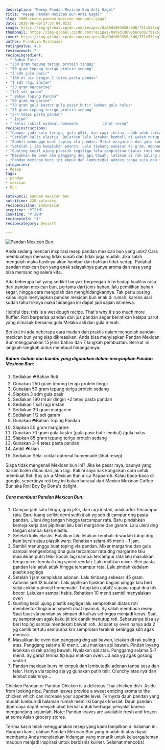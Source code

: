 ```yaml
---
description: "Resep Pandan Mexican Bun Anti Gagal"
title: "Resep Pandan Mexican Bun Anti Gagal"
slug: 2066-resep-pandan-mexican-bun-anti-gagal
date: 2020-06-06T17:37:04.923Z
image: https://img-global.cpcdn.com/recipes/8a09d1069858c8d0/751x532cq70/pandan-mexican-bun-foto-resep-utama.jpg
thumbnail: https://img-global.cpcdn.com/recipes/8a09d1069858c8d0/751x532cq70/pandan-mexican-bun-foto-resep-utama.jpg
cover: https://img-global.cpcdn.com/recipes/8a09d1069858c8d0/751x532cq70/pandan-mexican-bun-foto-resep-utama.jpg
author: Franklin Maldonado
ratingvalue: 4.6
reviewcount: 7
recipeingredient:
- " Bahan Roti"
- "250 gram tepung terigu protein tinggi"
- "50 gram tepung terigu protein sedang"
- "3 sdm gula pasir"
- "180 ml air dingin 2 tetes pasta pandan"
- "1 sdt ragi instan"
- "30 gram margarine"
- "1/2 sdt garam"
- " Bahan Toping Pandan"
- "50 gram margarine"
- "70 gram gula kastor gula pasir butir lembut gula halus"
- "85 gram tepung terigu protein sedang"
- "3-4 tetes pasta pandan"
- " Isian"
- " Selai coklat oatmeal homemade           lihat resep"
recipeinstructions:
- "Campur jadi satu terigu, gula pSir, dan ragi instan, aduk aduk tercampur rata. Baru tuang sefikit demi sedikit air yg sdh di campur dng pasta pandan. Uleni dng tangan hingga tercampur rata. Baru pindahkan kemeja kerja dan pipihkan lalu beri margarine dan garam. Lalu uleni dng tangan sampai kalis elastis."
- "Setelah kalis elastis. Bulatkan lalu letakan kembali di wadah tutup dng kain bersih atau plastik warp. Rehatkan selam 45 menit - 1 jam."
- "Sambil menunggu buat toping vla pandan. Mixer margarine dan gula sampai mengembnag dna gula tercampur rata dng margarine lalu masukkan putih telur kocok lagi sampai tercampur rata lalu masukkan terigu mixer kembali dng speed rendah. Lalu matikan mixer. Beri pasta pandan lalu aduk aduk hingga tercampur rata. Lalu pindah kedalam plastik segitiga"
- "Setelah 1 jam kempiskan adonan. Lalu timbang sebesar 45 gram. Adonan jadi 12 bulatan. Lalu pipihkan tipiskan bagian pinggir lalu beri selai coklat oatmeal homemade. Tutup lalu cubit2 supaya rapat dna tdk bocor. Lakukan sampai habis. Rehatkan 10 menit sambil menyalakan oven"
- "Gunting kecil ujung plastik segitiga lalu semprotkan diatas roti membentuk lingkaran seperti obat nyamuk. Sy salah membaca resep. Saat buat vla pandan sy simpan di kulkas sehingga menjadi keras. Saat sy semprotkan agak kaku jd tdk cantik menutup roti. Seharusnya bisa sy beri toping sampai mendekati bawah roti. Jd saat sy oven hanya ada 2 yg cantik tertutu sempurna krn semprotan terakhir sehingga sdh agak mencair."
- "Masukkan ke oven dan panggang dng api bawah, letakan di rak paling atas. Panggang selama 10 menit. Lalu matikan api bawah. Pindah loyang letakkan di rak paling bawah. Nyalakan api atas. Panggamg selama 5-7 menit. Sy gara2 terima tlp lupa matikan oven. Jd ada yg agak gosong sedikit."
- "Pandan mexican buns ini empuk dan lembutedki adonan tanpa susu dan telur. Hanya vla toping aja yg gunakan putih telir. Crunchy atas nya dan lembut dalamnya..."
categories:
- Resep
tags:
- pandan
- mexican
- bun

katakunci: pandan mexican bun 
nutrition: 228 calories
recipecuisine: Indonesian
preptime: "PT21M"
cooktime: "PT38M"
recipeyield: "1"
recipecategory: Dessert

---
```



![Pandan Mexican Bun](https://img-global.cpcdn.com/recipes/8a09d1069858c8d0/751x532cq70/pandan-mexican-bun-foto-resep-utama.jpg)

Anda sedang mencari inspirasi resep pandan mexican bun yang unik? Cara membuatnya memang tidak susah dan tidak juga mudah. Jika salah mengolah maka hasilnya akan hambar dan bahkan tidak sedap. Padahal pandan mexican bun yang enak selayaknya punya aroma dan rasa yang bisa memancing selera kita.

Ada beberapa hal yang sedikit banyak berpengaruh terhadap kualitas rasa dari pandan mexican bun, pertama dari jenis bahan, lalu pemilihan bahan segar, hingga cara mengolah dan menghidangkannya. Tak perlu pusing kalau ingin menyiapkan pandan mexican bun enak di rumah, karena asal sudah tahu triknya maka hidangan ini dapat jadi sajian istimewa.

Helpful tips: this is a wet dough recipe. That&#39;s why it&#39;s so much more fluffier. Roti berperisa pandan dari jus pandan segar berintikan kelapa parut yang dimasak bersama gula Melaka asli dan gula merah.


Berikut ini ada beberapa cara mudah dan praktis dalam mengolah pandan mexican bun yang siap dikreasikan. Anda bisa menyiapkan Pandan Mexican Bun menggunakan 15 jenis bahan dan 7 langkah pembuatan. Berikut ini langkah-langkah untuk membuat hidangannya.

<!--inarticleads1-->

##### Bahan-bahan dan bumbu yang digunakan dalam menyiapkan Pandan Mexican Bun:

1. Sediakan  ☘️Bahan Roti
1. Gunakan 250 gram tepung terigu protein tinggi
1. Gunakan 50 gram tepung terigu protein sedang
1. Siapkan 3 sdm gula pasir
1. Sediakan 180 ml air dingin +2 tetes pasta pandan
1. Sediakan 1 sdt ragi instan
1. Sediakan 30 gram margarine
1. Sediakan 1/2 sdt garam
1. Gunakan  ☘️Bahan Toping Pandan
1. Siapkan 50 gram margarine
1. Gunakan 70 gram gula kastor (gula pasir butir lembut) /gula halus
1. Siapkan 85 gram tepung terigu protein sedang
1. Gunakan 3-4 tetes pasta pandan
1. Ambil  ☘️Isian
1. Sediakan  Selai coklat oatmeal homemade           (lihat resep)


Siapa tidak mengenali Mexican bun ini? Jika ke pasar raya, baunya yang harum boleh dibau dari jauh lagi. Kali ni saya nak kongsikan cara untuk membuat Roti Boy a.k.a Mexican Bun a.k.a Papparoti. Kalau baca-baca di google, sepertinya roti boy ini bukan berasal dari Mexico Mexican Coffee Bun aka Roti Boy By Dona&#39;s delight. 

<!--inarticleads2-->

##### Cara membuat Pandan Mexican Bun:

1. Campur jadi satu terigu, gula pSir, dan ragi instan, aduk aduk tercampur rata. Baru tuang sefikit demi sedikit air yg sdh di campur dng pasta pandan. Uleni dng tangan hingga tercampur rata. Baru pindahkan kemeja kerja dan pipihkan lalu beri margarine dan garam. Lalu uleni dng tangan sampai kalis elastis.
1. Setelah kalis elastis. Bulatkan lalu letakan kembali di wadah tutup dng kain bersih atau plastik warp. Rehatkan selam 45 menit - 1 jam.
1. Sambil menunggu buat toping vla pandan. Mixer margarine dan gula sampai mengembnag dna gula tercampur rata dng margarine lalu masukkan putih telur kocok lagi sampai tercampur rata lalu masukkan terigu mixer kembali dng speed rendah. Lalu matikan mixer. Beri pasta pandan lalu aduk aduk hingga tercampur rata. Lalu pindah kedalam plastik segitiga
1. Setelah 1 jam kempiskan adonan. Lalu timbang sebesar 45 gram. Adonan jadi 12 bulatan. Lalu pipihkan tipiskan bagian pinggir lalu beri selai coklat oatmeal homemade. Tutup lalu cubit2 supaya rapat dna tdk bocor. Lakukan sampai habis. Rehatkan 10 menit sambil menyalakan oven
1. Gunting kecil ujung plastik segitiga lalu semprotkan diatas roti membentuk lingkaran seperti obat nyamuk. Sy salah membaca resep. Saat buat vla pandan sy simpan di kulkas sehingga menjadi keras. Saat sy semprotkan agak kaku jd tdk cantik menutup roti. Seharusnya bisa sy beri toping sampai mendekati bawah roti. Jd saat sy oven hanya ada 2 yg cantik tertutu sempurna krn semprotan terakhir sehingga sdh agak mencair.
1. Masukkan ke oven dan panggang dng api bawah, letakan di rak paling atas. Panggang selama 10 menit. Lalu matikan api bawah. Pindah loyang letakkan di rak paling bawah. Nyalakan api atas. Panggamg selama 5-7 menit. Sy gara2 terima tlp lupa matikan oven. Jd ada yg agak gosong sedikit.
1. Pandan mexican buns ini empuk dan lembutedki adonan tanpa susu dan telur. Hanya vla toping aja yg gunakan putih telir. Crunchy atas nya dan lembut dalamnya...


Chicken Pandan or Pandan Chicken is a delicious Thai chicken dish. Aside from looking nice, Pandan leaves provide a sweet enticing aroma to the chicken which can increase your appetite level. Ternyata daun pandan yang mudah tumbuh di halaman rumah memiliki banyak khasiat. Daun pandan dipercaya dapat menjadi obat herbal untuk berbagai penyakit karena mengandung sejumlah. Note: Pandan leaves are available fresh and frozen at some Asian grocery stores. 

Terima kasih telah menggunakan resep yang kami tampilkan di halaman ini. Harapan kami, olahan Pandan Mexican Bun yang mudah di atas dapat membantu Anda menyiapkan hidangan yang menarik untuk keluarga/teman maupun menjadi inspirasi untuk berbisnis kuliner. Selamat mencoba!

